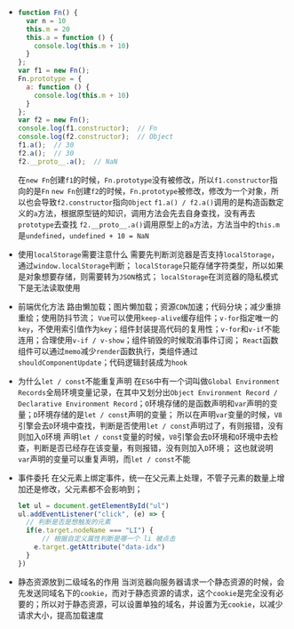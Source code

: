 * ```javascript
  function Fn() {
    var n = 10
    this.m = 20
    this.a = function () {
      console.log(this.m + 10)
    }
  };
  var f1 = new Fn(); 
  Fn.prototype = {
    a: function () {
      console.log(this.m + 10)
    }
  };
  var f2 = new Fn();
  console.log(f1.constructor);  // Fn
  console.log(f2.constructor);  // Object
  f1.a();  // 30
  f2.a();  // 30  
  f2.__proto__.a();  // NaN
  ```

  在`new Fn`创建`f1`的时候，`Fn.prototype`没有被修改，所以`f1.constructor`指向的是`Fn`
  `new Fn`创建`f2`的时候，`Fn.prototype`被修改，修改为一个对象，所以也会导致`f2.constructor`指向`Object`
  `f1.a() / f2.a()`调用的是构造函数定义的`a`方法，根据原型链的知识，调用方法会先去自身查找，没有再去`prototype`去查找
  `f2.__proto__.a()`调用原型上的`a`方法，方法当中的`this.m`是`undefined`，`undefined + 10 = NaN`

* 使用`localStorage`需要注意什么
  需要先判断浏览器是否支持`localStorage`，通过`window.localStorage`判断；
  `localStorage`只能存储字符类型，所以如果是对象想要存储，则需要转为`JSON`格式；
  `localStorage`在浏览器的隐私模式下是无法读取使用

* 前端优化方法
  路由懒加载；图片懒加载；资源`CDN`加速；代码分块；减少重排重绘；使用防抖节流；
  `Vue`可以使用`keep-alive`缓存组件；`v-for`指定唯一的`key`，不使用索引值作为`key`；组件封装提高代码的复用性；`v-for`和`v-if`不能连用；合理使用`v-if / v-show`；组件销毁的时候取消事件订阅；
  `React`函数组件可以通过`memo`减少`render`函数执行，类组件通过`shouldComponentUpdate`；代码逻辑封装成为`hook`

* 为什么`let / const`不能重复声明
  在`ES6`中有一个词叫做`Global Environment Records`全局环境变量记录，在其中又划分出`Object Environment Record / Declarative Environment Record`；`O`环境存储的是函数声明和`var`声明的变量；`D`环境存储的是`let / const`声明的变量；
  所以在声明`var`变量的时候，`V8`引擎会去`D`环境中查找，判断是否使用`let / const`声明过了，有则报错，没有则加入`O`环境
  声明`let / const`变量的时候，`V8`引擎会去`D`环境和`O`环境中去检查，判断是否已经存在该变量，有则报错，没有则加入`D`环境；
  这也就说明`var`声明的变量可以重复声明，而`let / const`不能

* 事件委托
  在父元素上绑定事件，统一在父元素上处理，不管子元素的数量上增加还是修改，父元素都不会影响到；

  ```javascript
  let ul = document.getElementById("ul")
  ul.addEventListener("click", (e) => {
    // 判断是否是想触发的元素
    if(e.target.nodeName === "LI") {
    	// 根据自定义属性判断是哪一个 li 被点击
      e.target.getAttribute("data-idx")
    }
  })
  ```

* 静态资源放到二级域名的作用
  当浏览器向服务器请求一个静态资源的时候，会先发送同域名下的`cookie`，而对于静态资源的请求，这个`cookie`是完全没有必要的；所以对于静态资源，可以设置单独的域名，并设置为无`cookie`，以减少请求大小，提高加载速度